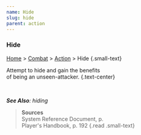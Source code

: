 ```yaml
---
name: Hide
slug: hide
parent: action
---
```

### Hide
[Home](dm-operations-center) > [Combat](combat) > [Action](action) > Hide {.small-text}

Attempt to hide and gain the benefits<br/> of being an unseen-attacker. {.text-center}

<br/>

***See Also**: hiding*

> **Sources** <br/>
> System Reference Document, p. <br/>
> Player's Handbook, p. 192
{.read .small-text}